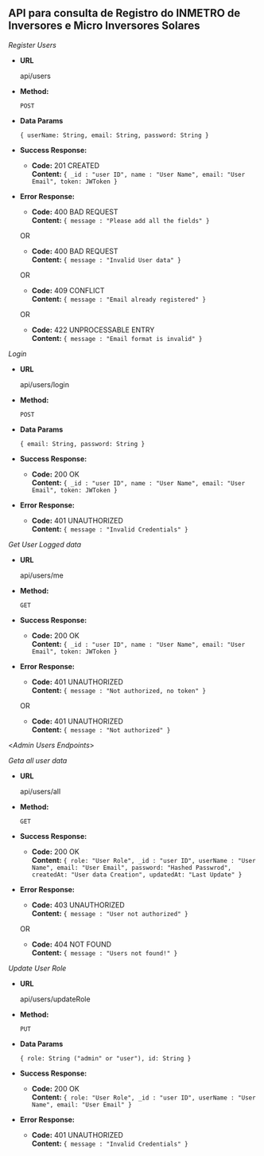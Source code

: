 # 
**API para consulta de Registro do INMETRO de Inversores e Micro Inversores Solares**
----
*Register Users*

* **URL**

  api/users

* **Method:**

  `POST`

* **Data Params**

  `{ userName: String, email: String, password: String }`

* **Success Response:**
  
    * **Code:** 201 CREATED <br />
    **Content:** `{ _id : "user ID", name : "User Name", email: "User Email", token: JWToken }`
 
* **Error Response:**

  * **Code:** 400 BAD REQUEST <br />
    **Content:** `{ message : "Please add all the fields" }`

  OR
  
  * **Code:** 400 BAD REQUEST <br />
    **Content:** `{ message : "Invalid User data" }`

  OR

  * **Code:** 409 CONFLICT <br />
    **Content:** `{ message : "Email already registered" }`    
    
  OR
  
  * **Code:** 422 UNPROCESSABLE ENTRY <br />
    **Content:** `{ message : "Email format is invalid" }`
  
  
*Login*
  
* **URL**

  api/users/login

* **Method:**

  `POST`

* **Data Params**

  `{ email: String, password: String }`

* **Success Response:**
  
    * **Code:** 200 OK <br />
    **Content:** `{ _id : "user ID", name : "User Name", email: "User Email", token: JWToken }`
 
* **Error Response:**

  * **Code:** 401 UNAUTHORIZED <br />
    **Content:** `{ message : "Invalid Credentials" }`
  
*Get User Logged data*

* **URL**

  api/users/me

* **Method:**

  `GET`

* **Success Response:**
  
    * **Code:** 200 OK <br />
    **Content:** `{ _id : "user ID", name : "User Name", email: "User Email", token: JWToken }`
 
* **Error Response:**

  * **Code:** 401 UNAUTHORIZED <br />
    **Content:** `{ message : "Not authorized, no token" }`
  
  OR
  
  * **Code:** 401 UNAUTHORIZED <br />
    **Content:** `{ message : "Not authorized" }`

<_Admin Users Endpoints_>

*Geta all user data*

* **URL**

  api/users/all

* **Method:**

  `GET`

* **Success Response:**
  
    * **Code:** 200 OK <br />
    **Content:** `{ role: "User Role", _id : "user ID", userName : "User Name", email: "User Email", password: "Hashed Passwrod", createdAt: "User data Creation", updatedAt: "Last Update" }`
 
* **Error Response:**

    * **Code:** 403 UNAUTHORIZED <br />
    **Content:** `{ message : "User not authorized" }`
  
  OR
  
    * **Code:** 404 NOT FOUND <br />
    **Content:** `{ message : "Users not found!" }`
    
*Update User Role*

* **URL**

  api/users/updateRole

* **Method:**

  `PUT`

* **Data Params**

  `{ role: String ("admin" or "user"), id: String }`

* **Success Response:**
  
    * **Code:** 200 OK <br />
    **Content:** `{ role: "User Role", _id : "user ID", userName : "User Name", email: "User Email" }`
 
* **Error Response:**

  * **Code:** 401 UNAUTHORIZED <br />
    **Content:** `{ message : "Invalid Credentials" }`
  
